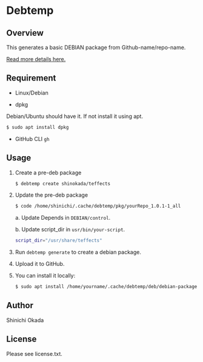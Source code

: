 # Debtemp

## Overview

This generates a basic DEBIAN package from Github-name/repo-name.

[Read more details here.](https://betterprogramming.pub/how-to-create-a-basic-debian-package-927be001ad80)

## Requirement

- Linux/Debian

- dpkg

Debian/Ubuntu should have it. If not install it using apt.

```sh
$ sudo apt install dpkg
```

- GitHub CLI `gh`

## Usage

1. Create a pre-deb package

   ```sh
   $ debtemp create shinokada/teffects
   ```

2. Update the pre-deb package

   ```sh
   $ code /home/shinichi/.cache/debtemp/pkg/yourRepo_1.0.1-1_all
   ```

   a. Update Depends in `DEBIAN/control`.

   b. Update script_dir in `usr/bin/your-script`.

   ```bash
   script_dir="/usr/share/teffects"
   ```

3. Run `debtemp generate` to create a debian package.
4. Upload it to GitHub.
5. You can install it locally:

    ```sh
    $ sudo apt install /home/yourname/.cache/debtemp/deb/debian-package-name
    ```

## Author

Shinichi Okada

## License

Please see license.txt.
